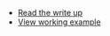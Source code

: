 - [Read the write up](http://sawyerhollenshead.com/writing/using-jquery-ui-sortable-with-react)
- [View working example](http://sawyerh.github.io/react-jquery-ui-sortable-example/)
